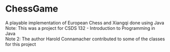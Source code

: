 # ChessGame
A playable implementation of European Chess and Xiangqi done using Java\
Note: This was a project for CSDS 132 - Introduction to Programming in Java\
Note 2: The author Harold Connamacher contributed to some of the classes for this project
